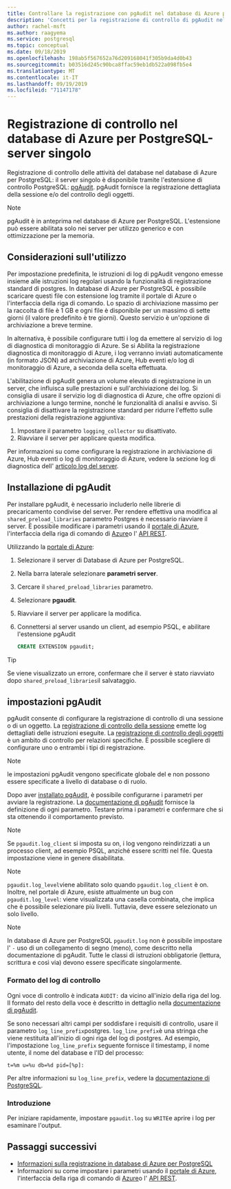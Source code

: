 ```yaml
---
title: Controllare la registrazione con pgAudit nel database di Azure per PostgreSQL-server singolo
description: 'Concetti per la registrazione di controllo di pgAudit nel database di Azure per PostgreSQL: singolo server.'
author: rachel-msft
ms.author: raagyema
ms.service: postgresql
ms.topic: conceptual
ms.date: 09/18/2019
ms.openlocfilehash: 198ab5f567652a76d209168041f305b9da4d0b43
ms.sourcegitcommit: b03516d245c90bca8ffac59eb1db522a098fb5e4
ms.translationtype: MT
ms.contentlocale: it-IT
ms.lasthandoff: 09/19/2019
ms.locfileid: "71147178"
---
```

# <a name="audit-logging-in-azure-database-for-postgresql---single-server"></a>Registrazione di controllo nel database di Azure per PostgreSQL-server singolo

Registrazione di controllo delle attività del database nel database di Azure per PostgreSQL: il server singolo è disponibile tramite l'estensione di controllo PostgreSQL: [pgAudit](https://www.pgaudit.org/). pgAudit fornisce la registrazione dettagliata della sessione e/o del controllo degli oggetti.

> [!NOTE]
> pgAudit è in anteprima nel database di Azure per PostgreSQL.
> L'estensione può essere abilitata solo nei server per utilizzo generico e con ottimizzazione per la memoria.

## <a name="usage-considerations"></a>Considerazioni sull'utilizzo
Per impostazione predefinita, le istruzioni di log di pgAudit vengono emesse insieme alle istruzioni log regolari usando la funzionalità di registrazione standard di postgres. In database di Azure per PostgreSQL è possibile scaricare questi file con estensione log tramite il portale di Azure o l'interfaccia della riga di comando. Lo spazio di archiviazione massimo per la raccolta di file è 1 GB e ogni file è disponibile per un massimo di sette giorni (il valore predefinito è tre giorni). Questo servizio è un'opzione di archiviazione a breve termine.

In alternativa, è possibile configurare tutti i log da emettere al servizio di log di diagnostica di monitoraggio di Azure. Se si Abilita la registrazione diagnostica di monitoraggio di Azure, i log verranno inviati automaticamente (in formato JSON) ad archiviazione di Azure, Hub eventi e/o log di monitoraggio di Azure, a seconda della scelta effettuata.

L'abilitazione di pgAudit genera un volume elevato di registrazione in un server, che influisca sulle prestazioni e sull'archiviazione dei log. Si consiglia di usare il servizio log di diagnostica di Azure, che offre opzioni di archiviazione a lungo termine, nonché le funzionalità di analisi e avviso. Si consiglia di disattivare la registrazione standard per ridurre l'effetto sulle prestazioni della registrazione aggiuntiva:

   1. Impostare il parametro `logging_collector` su disattivato. 
   2. Riavviare il server per applicare questa modifica.

Per informazioni su come configurare la registrazione in archiviazione di Azure, Hub eventi o log di monitoraggio di Azure, vedere la sezione log di diagnostica dell' [articolo log del server](concepts-server-logs.md).

## <a name="installing-pgaudit"></a>Installazione di pgAudit

Per installare pgAudit, è necessario includerlo nelle librerie di precaricamento condivise del server. Per rendere effettiva una modifica al `shared_preload_libraries` parametro Postgres è necessario riavviare il server. È possibile modificare i parametri usando il [portale di Azure](howto-configure-server-parameters-using-portal.md), l'interfaccia della riga di comando di [Azure](howto-configure-server-parameters-using-cli.md)o l' [API REST](/rest/api/postgresql/configurations/createorupdate).

Utilizzando la [portale di Azure](https://portal.azure.com):

   1. Selezionare il server di Database di Azure per PostgreSQL.
   2. Nella barra laterale selezionare **parametri server**.
   3. Cercare il `shared_preload_libraries` parametro.
   4. Selezionare **pgaudit**.
   5. Riavviare il server per applicare la modifica.

   6. Connettersi al server usando un client, ad esempio PSQL, e abilitare l'estensione pgAudit
      ```SQL
      CREATE EXTENSION pgaudit;
      ```

> [!TIP]
> Se viene visualizzato un errore, confermare che il server è stato riavviato dopo `shared_preload_libraries`il salvataggio.

## <a name="pgaudit-settings"></a>impostazioni pgAudit

pgAudit consente di configurare la registrazione di controllo di una sessione o di un oggetto. La [registrazione di controllo della sessione](https://github.com/pgaudit/pgaudit/blob/master/README.md#session-audit-logging) emette log dettagliati delle istruzioni eseguite. La [registrazione di controllo degli oggetti](https://github.com/pgaudit/pgaudit/blob/master/README.md#object-audit-logging) è un ambito di controllo per relazioni specifiche. È possibile scegliere di configurare uno o entrambi i tipi di registrazione. 

> [!NOTE]
> le impostazioni pgAudit vengono specificate globale del e non possono essere specificate a livello di database o di ruolo.

Dopo aver [installato pgAudit](#installing-pgaudit), è possibile configurarne i parametri per avviare la registrazione. La [documentazione di pgAudit](https://github.com/pgaudit/pgaudit/blob/master/README.md#settings) fornisce la definizione di ogni parametro. Testare prima i parametri e confermare che si sta ottenendo il comportamento previsto.

> [!NOTE]
> Se `pgaudit.log_client` si imposta su on, i log vengono reindirizzati a un processo client, ad esempio PSQL, anziché essere scritti nel file. Questa impostazione viene in genere disabilitata.

> [!NOTE]
> `pgaudit.log_level`viene abilitato solo quando `pgaudit.log_client` è on. Inoltre, nel portale di Azure, esiste attualmente un bug con `pgaudit.log_level`: viene visualizzata una casella combinata, che implica che è possibile selezionare più livelli. Tuttavia, deve essere selezionato un solo livello. 

> [!NOTE]
> In database di Azure per PostgreSQL `pgaudit.log` non è possibile impostare l' `-` uso di un collegamento di segno (meno), come descritto nella documentazione di pgAudit. Tutte le classi di istruzioni obbligatorie (lettura, scrittura e così via) devono essere specificate singolarmente.

### <a name="audit-log-format"></a>Formato del log di controllo
Ogni voce di controllo è indicata `AUDIT:` da vicino all'inizio della riga del log. Il formato del resto della voce è descritto in dettaglio nella [documentazione di pgAudit](https://github.com/pgaudit/pgaudit/blob/master/README.md#format).

Se sono necessari altri campi per soddisfare i requisiti di controllo, usare il parametro `log_line_prefix`postgres. `log_line_prefix`è una stringa che viene restituita all'inizio di ogni riga del log di postgres. Ad esempio, l'impostazione `log_line_prefix` seguente fornisce il timestamp, il nome utente, il nome del database e l'ID del processo:

```
t=%m u=%u db=%d pid=[%p]:
```

Per altre informazioni su `log_line_prefix`, vedere la [documentazione di PostgreSQL](https://www.postgresql.org/docs/current/runtime-config-logging.html#GUC-LOG-LINE-PREFIX).

### <a name="getting-started"></a>Introduzione
Per iniziare rapidamente, impostare `pgaudit.log` su `WRITE`e aprire i log per esaminare l'output. 


## <a name="next-steps"></a>Passaggi successivi
- [Informazioni sulla registrazione in database di Azure per PostgreSQL](concepts-server-logs.md)
- Informazioni su come impostare i parametri usando il [portale di Azure](howto-configure-server-parameters-using-portal.md), l'interfaccia della riga di comando di [Azure](howto-configure-server-parameters-using-cli.md)o l' [API REST](/rest/api/postgresql/configurations/createorupdate).
